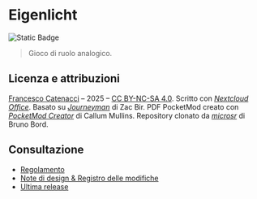 # Eigenlicht

![Static Badge](https://img.shields.io/badge/Chiudi_gli_occhi_e_immagina.-16161D)

> Gioco di ruolo analogico.

## Licenza e attribuzioni

[Francesco Catenacci](https://github.com/medusa) – 2025 – [CC BY-NC-SA 4.0](https://creativecommons.org/licenses/by-nc-sa/4.0/deed.it). Scritto con [*Nextcloud Office*](https://nextcloud.com/it/office). Basato su [*Journeyman*](https://neverendingpretending.net/tag/journeyman-engine.html) di Zac Bir. PDF PocketMod creato con [*PocketMod Creator*](https://github.com/mullinscr/pocketmod-creator) di Callum Mullins. Repository clonato da [*microsr*](https://github.com/brunobord/microsr) di Bruno Bord.

## Consultazione

* [Regolamento](game/)
* [Note di design & Registro delle modifiche](notes/)
* [Ultima release](https://github.com/Medusa/eigenlicht/releases/latest)
